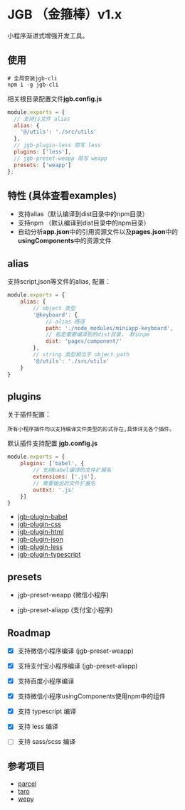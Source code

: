 # JGB （金箍棒）v1.x

小程序渐进式增强开发工具。

## 使用

```shell
# 全局安装jgb-cli
npm i -g jgb-cli
```

相关根目录配置文件**jgb.config.js**

```js
module.exports = {
  // 支持js文件 alias
  alias: {
    '@/utils': './src/utils'
  },
  // jgb-plugin-less 简写 less
  plugins: ['less'],
  // jgb-preset-weapp 简写 weapp
  presets: ['weapp']
};
```

## 特性 (具体查看examples)

- 支持alias（默认编译到dist目录中的npm目录）
- 支持npm （默认编译到dist目录中的npm目录）
- 自动分析**app.json**中的引用资源文件以及**pages.json**中的**usingComponents**中的资源文件



## alias

支持script,json等文件的alias, 配置：

```js
module.exports = {
    alias: {
        // object 类型
        '@keyboard': {
            // alias 路径
            path: './node_modules/miniapp-keyboard',
            // 指定需要编译到的dist目录， 默认npm
            dist: 'pages/component/'
        },
        // string 类型相当于 object.path
        '@/utils': './src/utils'
    }
}
```





## plugins

关于插件配置：

	所有小程序插件均以支持编译文件类型的形式存在,具体详见各个插件。

默认插件支持配置 **jgb.config.js**

```js
module.exports = {
    plugins: ['babel', {
        // 支持babel编译的文件扩展名
        extensions: ['.js'],
        // 需要输出的文件扩展名
        outExt: '.js'
    }]
}
```

- [jgb-plugin-babel](packages/jgb-plugin-babel/README.md)
- [jgb-plugin-css](packages/jgb-plugin-css/README.md)
- [jgb-plugin-html](packages/jgb-plugin-html/README.md)
- [jgb-plugin-json](packages/jgb-plugin-json/README.md)
- [jgb-plugin-less](packages/jgb-plugin-less/README.md)
- [jgb-plugin-typescript](packages/jgb-plugin-typescript/README.md)

## presets

- jgb-preset-weapp (微信小程序)

- jgb-preset-aliapp (支付宝小程序)

## Roadmap

- [x] 支持微信小程序编译 (jgb-preset-weapp)

- [x] 支持支付宝小程序编译 (jgb-preset-aliapp)

- [x] 支持百度小程序编译

- [x] 支持微信小程序usingComponents使用npm中的组件

- [x] 支持 typescript 编译

- [x] 支持 less 编译

- [ ] 支持 sass/scss 编译

## 参考项目

- [parcel](https://github.com/parcel-bundler/parcel)
- [taro](https://github.com/NervJS/taro)
- [wepy](https://github.com/Tencent/wepy)
